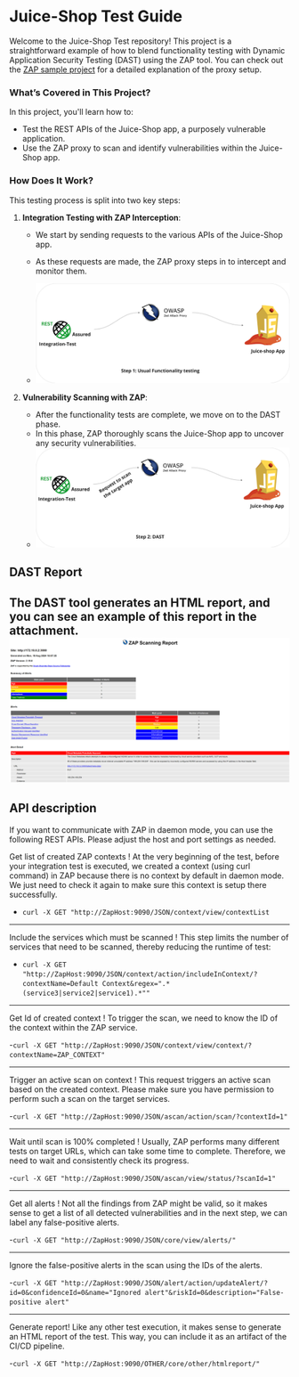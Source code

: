# Juice-Shop Test Guide

Welcome to the Juice-Shop Test repository! This project is a straightforward example of how to blend functionality testing with Dynamic Application Security Testing (DAST) using the ZAP tool. You can check out the [ZAP sample project](https://github.com/diconium/ZAP-sample-project) for a detailed explanation of the proxy setup.


### What’s Covered in This Project?

In this project, you'll learn how to:
- Test the REST APIs of the Juice-Shop app, a purposely vulnerable application.
- Use the ZAP proxy to scan and identify vulnerabilities within the Juice-Shop app.

### How Does It Work?

This testing process is split into two key steps:

1. **Integration Testing with ZAP Interception**:
    - We start by sending requests to the various APIs of the Juice-Shop app.
    - As these requests are made, the ZAP proxy steps in to intercept and monitor them.

    - ![img.png](img.png)

2. **Vulnerability Scanning with ZAP**:
    - After the functionality tests are complete, we move on to the DAST phase.
    - In this phase, ZAP thoroughly scans the Juice-Shop app to uncover any security vulnerabilities.
    - ![img_1.png](img_1.png)


## DAST Report
The DAST tool generates an HTML report, and you can see an example of this report in the attachment.
![img_2.png](img_2.png)
---
## API description 
If you want to communicate with ZAP in daemon mode, you can use the following REST APIs. Please adjust the host and port settings as needed.



Get list of created ZAP contexts ! At the very beginning of the test, before your integration test is executed, we created a context (using curl command) in ZAP because there is no context by default in daemon mode. We just need to check it again to make sure this context is setup there successfully.

- `curl -X GET "http://ZapHost:9090/JSON/context/view/contextList`

- --

Include the services which must be scanned ! This step limits the number of services that need to be scanned, thereby reducing the runtime of test:

- `curl -X GET "http://ZapHost:9090/JSON/context/action/includeInContext/?contextName=Default Context&regex=".*(service3|service2|service1).*""`
- --
Get Id of created context ! To trigger the scan, we need to know the ID of the context within the ZAP service.

-`curl -X GET "http://ZapHost:9090/JSON/context/view/context/?contextName=ZAP_CONTEXT"`
- --
Trigger an active scan on context ! This request triggers an active scan based on the created context. Please make sure you have permission to perform such a scan on the target services.

-`curl -X GET "http://ZapHost:9090/JSON/ascan/action/scan/?contextId=1"`
- --
Wait until scan is 100% completed ! Usually, ZAP performs many different tests on target URLs, which can take some time to complete. Therefore, we need to wait and consistently check its progress.

-`curl -X GET "http://ZapHost:9090/JSON/ascan/view/status/?scanId=1"`
- --
Get all alerts ! Not all the findings from ZAP might be valid, so it makes sense to get a list of all detected vulnerabilities and in the next step, we can label any false-positive alerts.

-`curl -X GET "http://ZapHost:9090/JSON/core/view/alerts/"`
- --
Ignore the false-positive alerts in the scan using the IDs of the alerts.

-`curl -X GET
"http://ZapHost:9090/JSON/alert/action/updateAlert/?id=0&confidenceId=0&name="Ignored alert"&riskId=0&description="False-positive alert"`
- --
Generate report! Like any other test execution, it makes sense to generate an HTML report of the test. This way, you can include it as an artifact of the CI/CD pipeline.

-`curl -X GET "http://ZapHost:9090/OTHER/core/other/htmlreport/"`